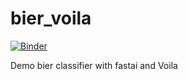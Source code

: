 # bier_voila

[![Binder](https://mybinder.org/badge_logo.svg)](https://mybinder.org/v2/gh/SchaefferDev/fastai-asia.git/master?urlpath=bier_classifier.ipynb)

Demo bier classifier with fastai and Voila
